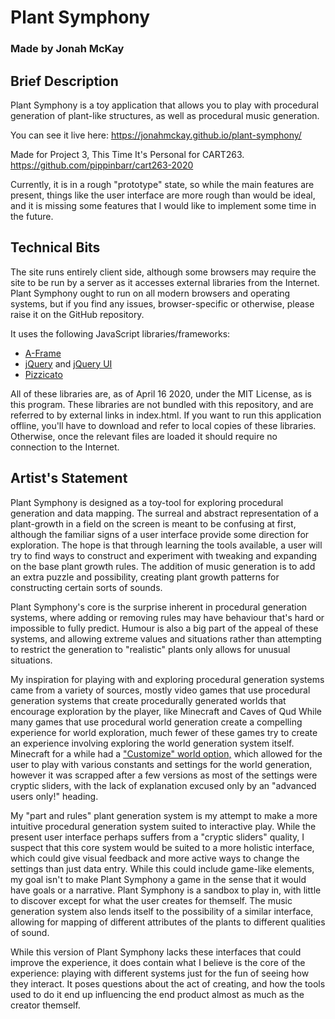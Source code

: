 # Plant Symphony

### Made by Jonah McKay

## Brief Description

Plant Symphony is a toy application that allows you to play with procedural
generation of plant-like structures, as well as procedural music generation.

You can see it live here:
https://jonahmckay.github.io/plant-symphony/

Made for Project 3, This Time It's Personal for CART263.
https://github.com/pippinbarr/cart263-2020

Currently, it is in a rough "prototype" state, so while the main features are
present, things like the user interface are more rough than would be ideal,
and it is missing some features that I would like to implement some time in the
future.

## Technical Bits

The site runs entirely client side, although some browsers may require the site
to be run by a server as it accesses external libraries from the Internet. Plant
Symphony ought to run on all modern browsers and operating systems, but if you
find any issues, browser-specific or otherwise, please raise it on the GitHub
repository.

It uses the following JavaScript libraries/frameworks:

- [A-Frame](https://aframe.io)
- [jQuery](https://jquery.com) and [jQuery UI](https://jqueryui.com)
- [Pizzicato](https://github.com/alemangui/pizzicato)

All of these libraries are, as of April 16 2020, under the MIT License, as is
this program. These libraries are not bundled with this repository, and are
referred to by external links in index.html. If you want to run this application
offline, you'll have to download and refer to local copies of these libraries.
Otherwise, once the relevant files are loaded it should require no connection to
the Internet.

## Artist's Statement

Plant Symphony is designed as a toy-tool for exploring procedural generation and
data mapping. The surreal and abstract representation of a plant-growth in a field
on the screen is meant to be confusing at first, although the familiar signs of
a user interface provide some direction for exploration. The hope is that through
learning the tools available, a user will try to find ways to construct and experiment
with tweaking and expanding on the base plant growth rules. The addition of music
generation is to add an extra puzzle and possibility, creating plant growth patterns
for constructing certain sorts of sounds.

Plant Symphony's core is the surprise inherent in procedural generation systems,
where adding or removing rules may have behaviour that's hard or impossible to
fully predict. Humour is also a big part of the appeal of these systems, and allowing
extreme values and situations rather than attempting to restrict the generation to
"realistic" plants only allows for unusual situations.

My inspiration for playing with and exploring procedural generation systems came from a variety
of sources, mostly video games that use procedural generation systems that create
procedurally generated worlds that encourage exploration by the player, like Minecraft
and Caves of Qud While many games that use procedural world generation
create a compelling experience for world exploration, much fewer of these games
try to create an experience involving exploring the world generation system itself.
Minecraft for a while had a ["Customize" world option,](www.youtube.com/watch?v=HGjCsUAkNlU&t=4m41s) which allowed for the user to
play with various constants and settings for the world generation, however it was
scrapped after a few versions as most of the settings were cryptic sliders, with
the lack of explanation excused only by an "advanced users only!" heading.

My "part and rules" plant generation system is my attempt to make a more intuitive
procedural generation system suited to interactive play. While the present user
interface perhaps suffers from a "cryptic sliders" quality, I suspect that this
core system would be suited to a more holistic interface, which could give visual
feedback and more active ways to change the settings than just data entry. While this could
include game-like elements, my goal isn't to make Plant Symphony a game in the sense
that it would have goals or a narrative. Plant Symphony is a sandbox to play in,
with little to discover except for what the user creates for themself.
The music generation system also lends itself to the possibility of a similar
interface, allowing for mapping of different attributes of the plants to different
qualities of sound.

While this version of Plant Symphony lacks these interfaces that could improve
the experience, it does contain what I believe is the core of the experience:
playing with different systems just for the fun of seeing how they interact.
It poses questions about the act of creating, and how the tools used to do it
end up influencing the end product almost as much as the creator themself.
